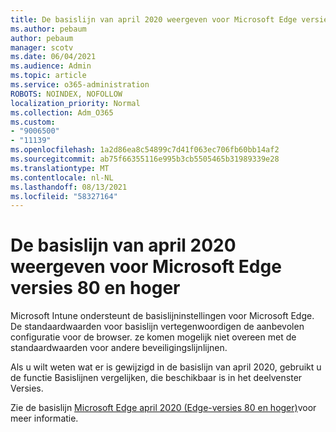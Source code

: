 ```yaml
---
title: De basislijn van april 2020 weergeven voor Microsoft Edge versies 80 en hoger
ms.author: pebaum
author: pebaum
manager: scotv
ms.date: 06/04/2021
ms.audience: Admin
ms.topic: article
ms.service: o365-administration
ROBOTS: NOINDEX, NOFOLLOW
localization_priority: Normal
ms.collection: Adm_O365
ms.custom:
- "9006500"
- "11139"
ms.openlocfilehash: 1a2d86ea8c54899c7d41f063ec706fb60bb14af2
ms.sourcegitcommit: ab75f66355116e995b3cb5505465b31989339e28
ms.translationtype: MT
ms.contentlocale: nl-NL
ms.lasthandoff: 08/13/2021
ms.locfileid: "58327164"
---
```

# <a name="view-the-april-2020-baseline-for-microsoft-edge-versions-80-and-later"></a>De basislijn van april 2020 weergeven voor Microsoft Edge versies 80 en hoger

Microsoft Intune ondersteunt de basislijninstellingen voor Microsoft Edge. De standaardwaarden voor basislijn vertegenwoordigen de aanbevolen configuratie voor de browser. ze komen mogelijk niet overeen met de standaardwaarden voor andere beveiligingslijnlijnen.

Als u wilt weten wat er is gewijzigd in de basislijn van april 2020, gebruikt u de functie Basislijnen vergelijken, die beschikbaar is in het deelvenster Versies.

Zie de basislijn [Microsoft Edge april 2020 (Edge-versies 80 en hoger)](https://docs.microsoft.com/mem/intune/protect/security-baseline-settings-edge?pivots=edge-april-2020)voor meer informatie.